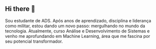 ## Hi there 👋
Sou estudante de ADS.
Após anos de aprendizado, disciplina e liderança como militar, estou dando um novo passo: mergulhando no mundo da tecnologia. Atualmente, curso Análise e Desenvolvimento de Sistemas e venho me aprofundando em Machine Learning, área que me fascina por seu potencial transformador.
<!--
**LucasAzevedodns/LucasAzevedodns** is a ✨ _special_ ✨ repository because its `README.md` (this file) appears on your GitHub profile.

Here are some ideas to get you started:

- 🔭 I’m currently working on ...
- 🌱 I’m currently learning ...
- 👯 I’m looking to collaborate on ...
- 🤔 I’m looking for help with ...
- 💬 Ask me about ...
- 📫 How to reach me: ...
- 😄 Pronouns: ...
- ⚡ Fun fact: ...
-->
